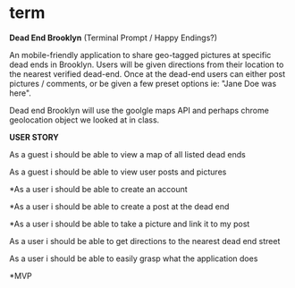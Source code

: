 # term

**Dead End Brooklyn**
(Terminal Prompt / Happy Endings?)


An mobile-friendly application to share geo-tagged pictures at specific dead ends
in Brooklyn.  Users will be given directions from their location to the nearest verified dead-end.
Once at the dead-end users can either post pictures / comments, or be given a few preset options ie: "Jane Doe was here".

Dead end Brooklyn will use the goolgle maps API and perhaps chrome geolocation object we looked at in class.



**USER STORY**


As a guest  i should be able to view a map of all listed dead ends

As a guest i should be able to view user posts and pictures

*As a user i should be able to create an account

*As a user i should be able to create a post at the dead end

*As a user i should be able to take a picture and link it to my post

As a user i should be able to get directions to the nearest dead end street

As a user i should be able to easily grasp what the application does

*MVP
